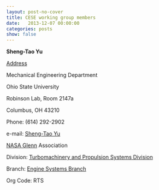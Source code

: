 ```yaml
---
layout: post-no-cover
title: CESE working group members
date:   2013-12-07 00:00:00
categories: posts
show: false
---
```


__Sheng-Tao Yu__

[Address](http://cfd.eng.ohio-state.edu/styu.htm)

Mechanical Engineering Department

Ohio State University

Robinson Lab, Room 2147a

Columbus, OH 43210

Phone: (614) 292-2902

e-mail: <a href="mailto:yu.274@osu.edu">Sheng-Tao Yu<a/>

[NASA Glenn](http://www.grc.nasa.gov/) Association

Division: [Turbomachinery and Propulsion Systems Division](http://www.grc.nasa.gov/WWW/5800/5800division.htm)

Branch: [Engine Systems Branch](http://www.grc.nasa.gov/WWW/enginesys/)

Org Code: RTS
